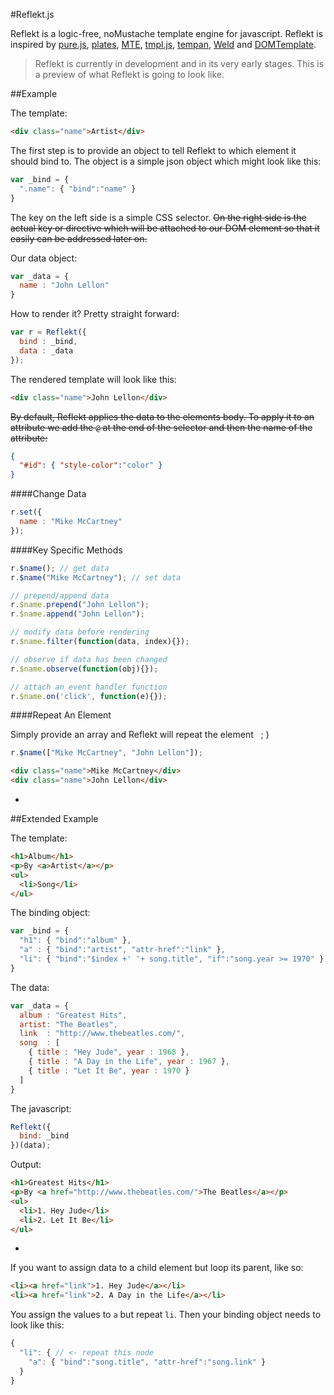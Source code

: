 #Reflekt.js

Reflekt is a logic-free, noMustache template engine for javascript. Reflekt is inspired by [pure.js](http://beebole.com/pure/), [plates](https://github.com/flatiron/plates/), [MTE](http://mootools.net/forge/p/moo_template_engine), [tmpl.js](https://zealdev.wordpress.com/2008/02/22/mootools-template-engine-a-new-approach/), [tempan](https://github.com/watoki/tempan), [Weld](https://github.com/tmpvar/weld) and [DOMTemplate](http://camendesign.com/code/dom_templating).

> Reflekt is currently in development and in its very early stages. This is a preview of what Reflekt is going to look like.

##Example

The template:
```html
<div class="name">Artist</div>
```
The first step is to provide an object to tell Reflekt to which element it should bind to. The object is a simple json object which might look like this:

```js
var _bind = {
  ".name": { "bind":"name" }
}
```
The key on the left side is a simple CSS selector. ~~On the right side is the actual key or directive which will be attached to our DOM element so that it easily can be addressed later on.~~ 

Our data object:
```js
var _data = {
  name : "John Lellon"
}
```

How to render it? Pretty straight forward:
```js
var r = Reflekt({
  bind : _bind,
  data : _data
});
```

The rendered template will look like this:
```html
<div class="name">John Lellon</div>
```

~~By default, Reflekt applies the data to the elements body. To apply it to an attribute we add the `@` at the end of the selector and then the name of the attribute:~~
```json
{
  "#id": { "style-color":"color" }
}
```

####Change Data

```js
r.set({
  name : "Mike McCartney"
});
```

####Key Specific Methods

```js
r.$name(); // get data
r.$name("Mike McCartney"); // set data

// prepend/append data
r.$name.prepend("John Lellon");
r.$name.append("John Lellon");

// modify data before rendering
r.$name.filter(function(data, index){});

// observe if data has been changed
r.$name.observe(function(obj){});

// attach an event handler function
r.$name.on('click', function(e){});
```


####Repeat An Element

Simply provide an array and Reflekt will repeat the element &nbsp; ; )

```js
r.$name(["Mike McCartney", "John Lellon"]);
```

```html
<div class="name">Mike McCartney</div>
<div class="name">John Lellon</div>
```
-

##Extended Example

The template:
```html
<h1>Album</h1>
<p>By <a>Artist</a></p>
<ul>
  <li>Song</li>
</ul>
```

The binding object:
```js
var _bind = {
  "h1": { "bind":"album" },
  "a" : { "bind":"artist", "attr-href":"link" },
  "li": { "bind":"$index +' '+ song.title", "if":"song.year >= 1970" }
}
```

The data:
```js
var _data = {
  album : "Greatest Hits",
  artist: "The Beatles",
  link  : "http://www.thebeatles.com/",
  song  : [
    { title : "Hey Jude", year : 1968 },
    { title : "A Day in the Life", year : 1967 },
    { title : "Let It Be", year : 1970 }
  ]
}
```

The javascript:
```js
Reflekt({ 
  bind: _bind 
})(data);
```

Output:
```html
<h1>Greatest Hits</h1>
<p>By <a href="http://www.thebeatles.com/">The Beatles</a></p>
<ul>
  <li>1. Hey Jude</li>
  <li>2. Let It Be</li>
</ul>
```
-

If you want to assign data to a child element but loop its parent, like so:

```html
<li><a href="link">1. Hey Jude</a></li>
<li><a href="link">2. A Day in the Life</a></li>
```
You assign the values to `a` but repeat `li`. Then your binding object needs to look like this:
```js
{
  "li": { // <- repeat this node
    "a": { "bind":"song.title", "attr-href":"song.link" }
  }
}
```
